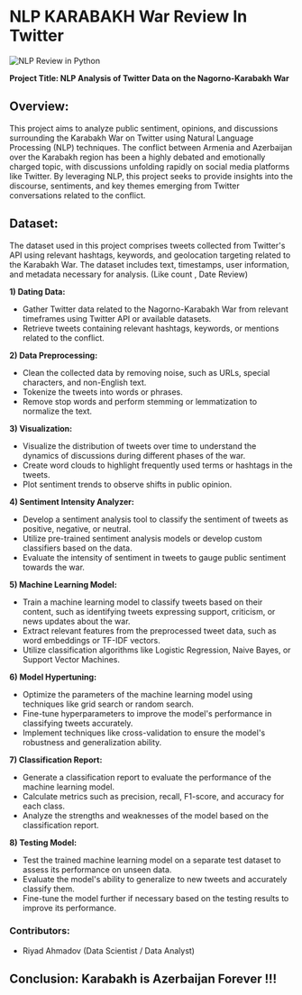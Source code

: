 # NLP KARABAKH War Review In Twitter

![NLP Review in Python](https://cdn.analyticsvidhya.com/wp-content/uploads/2021/06/79592twitter.jpg)

**Project Title: NLP Analysis of Twitter Data on the Nagorno-Karabakh War**

## Overview:
This project aims to analyze public sentiment, opinions, and discussions surrounding the Karabakh War on Twitter using Natural Language Processing (NLP) techniques. The conflict between Armenia and Azerbaijan over the Karabakh region has been a highly debated and emotionally charged topic, with discussions unfolding rapidly on social media platforms like Twitter. By leveraging NLP, this project seeks to provide insights into the discourse, sentiments, and key themes emerging from Twitter conversations related to the conflict.

## Dataset:
The dataset used in this project comprises tweets collected from Twitter's API using relevant hashtags, keywords, and geolocation targeting related to the Karabakh War. The dataset includes text, timestamps, user information, and metadata necessary for analysis.  (Like count , Date Review)

**1) Dating Data:**
   - Gather Twitter data related to the Nagorno-Karabakh War from relevant timeframes using Twitter API or available datasets.
   - Retrieve tweets containing relevant hashtags, keywords, or mentions related to the conflict.

**2) Data Preprocessing:**
   - Clean the collected data by removing noise, such as URLs, special characters, and non-English text.
   - Tokenize the tweets into words or phrases.
   - Remove stop words and perform stemming or lemmatization to normalize the text.

**3) Visualization:**
   - Visualize the distribution of tweets over time to understand the dynamics of discussions during different phases of the war.
   - Create word clouds to highlight frequently used terms or hashtags in the tweets.
   - Plot sentiment trends to observe shifts in public opinion.

**4) Sentiment Intensity Analyzer:**
   - Develop a sentiment analysis tool to classify the sentiment of tweets as positive, negative, or neutral.
   - Utilize pre-trained sentiment analysis models or develop custom classifiers based on the data.
   - Evaluate the intensity of sentiment in tweets to gauge public sentiment towards the war.

**5) Machine Learning Model:**
   - Train a machine learning model to classify tweets based on their content, such as identifying tweets expressing support, criticism, or news updates about the war.
   - Extract relevant features from the preprocessed tweet data, such as word embeddings or TF-IDF vectors.
   - Utilize classification algorithms like Logistic Regression, Naive Bayes, or Support Vector Machines.

**6) Model Hypertuning:**
   - Optimize the parameters of the machine learning model using techniques like grid search or random search.
   - Fine-tune hyperparameters to improve the model's performance in classifying tweets accurately.
   - Implement techniques like cross-validation to ensure the model's robustness and generalization ability.

**7) Classification Report:**
   - Generate a classification report to evaluate the performance of the machine learning model.
   - Calculate metrics such as precision, recall, F1-score, and accuracy for each class.
   - Analyze the strengths and weaknesses of the model based on the classification report.

**8) Testing Model:**
   - Test the trained machine learning model on a separate test dataset to assess its performance on unseen data.
   - Evaluate the model's ability to generalize to new tweets and accurately classify them.
   - Fine-tune the model further if necessary based on the testing results to improve its performance.

### Contributors:
- Riyad Ahmadov (Data Scientist / Data Analyst)

## Conclusion: Karabakh is Azerbaijan Forever !!!
